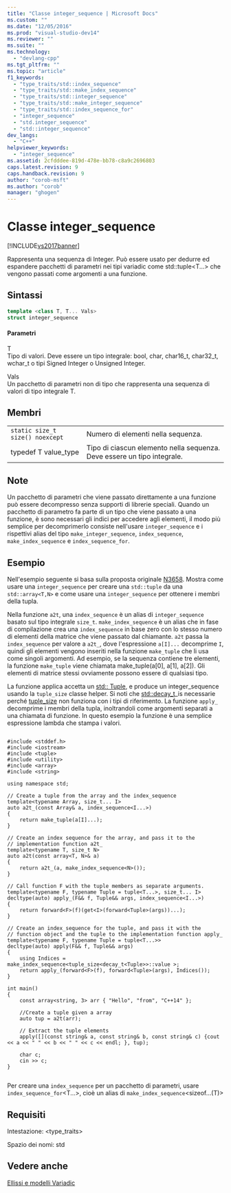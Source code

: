 ```yaml
---
title: "Classe integer_sequence | Microsoft Docs"
ms.custom: ""
ms.date: "12/05/2016"
ms.prod: "visual-studio-dev14"
ms.reviewer: ""
ms.suite: ""
ms.technology: 
  - "devlang-cpp"
ms.tgt_pltfrm: ""
ms.topic: "article"
f1_keywords: 
  - "type_traits/std::index_sequence"
  - "type_traits/std::make_index_sequence"
  - "type_traits/std::integer_sequence"
  - "type_traits/std::make_integer_sequence"
  - "type_traits/std::index_sequence_for"
  - "integer_sequence"
  - "std.integer_sequence"
  - "std::integer_sequence"
dev_langs: 
  - "C++"
helpviewer_keywords: 
  - "integer_sequence"
ms.assetid: 2cfdddee-819d-478e-bb78-c8a9c2696803
caps.latest.revision: 9
caps.handback.revision: 9
author: "corob-msft"
ms.author: "corob"
manager: "ghogen"
---
```

# Classe integer_sequence
[!INCLUDE[vs2017banner](../assembler/inline/includes/vs2017banner.md)]

Rappresenta una sequenza di Integer. Può essere usato per dedurre ed espandere pacchetti di parametri nei tipi variadic come std::tuple\<T...> che vengono passati come argomenti a una funzione.  
  
## <a name="syntax"></a>Sintassi  
  
```cpp  
template <class T, T... Vals>  
struct integer_sequence  
```  
  
#### <a name="parameters"></a>Parametri  
 T  
 Tipo di valori. Deve essere un tipo integrale: bool, char, char16_t, char32_t, wchar_t o tipi Signed Integer o Unsigned Integer.  
  
 Vals  
 Un pacchetto di parametri non di tipo che rappresenta una sequenza di valori di tipo integrale T.  
  
## <a name="members"></a>Membri  
  
|||  
|-|-|  
|`static size_t size() noexcept`|Numero di elementi nella sequenza.|  
|typedef T value_type|Tipo di ciascun elemento nella sequenza. Deve essere un tipo integrale.|  
  
## <a name="remarks"></a>Note  
 Un pacchetto di parametri che viene passato direttamente a una funzione può essere decompresso senza supporti di librerie speciali. Quando un pacchetto di parametro fa parte di un tipo che viene passato a una funzione, è sono necessari gli indici per accedere agli elementi, il modo più semplice per decomprimerlo consiste nell'usare `integer_sequence` e i rispettivi alias del tipo `make_integer_sequence`, `index_sequence`, `make_index_sequence` e `index_sequence_for`.  
  
## <a name="example"></a>Esempio  
 Nell'esempio seguente si basa sulla proposta originale [N3658](http://open-std.org/jtc1/sc22/wg21/docs/papers/2013/n3658.html). Mostra come usare una `integer_sequence` per creare una `std::tuple` da una `std::array<T,N>` e come usare una `integer_sequence` per ottenere i membri della tupla.  
  
 Nella funzione `a2t`, una `index_sequence` è un alias di `integer_sequence` basato sul tipo integrale `size_t`. `make_index_sequence` è un alias che in fase di compilazione crea una `index_sequence` in base zero con lo stesso numero di elementi della matrice che viene passato dal chiamante. `a2t` passa la `index_sequence` per valore a `a2t_`, dove l'espressione `a[I]...` decomprime `I`, quindi gli elementi vengono inseriti nella funzione `make_tuple` che li usa come singoli argomenti. Ad esempio, se la sequenza contiene tre elementi, la funzione `make_tuple` viene chiamata make_tuple(a[0], a[1], a[2]). Gli elementi di matrice stessi ovviamente possono essere di qualsiasi tipo.  
  
 La funzione applica accetta un [std:: Tuple](../standard-library/tuple-class.md), e produce un integer_sequence usando la `tuple_size` classe helper. Si noti che [std::decay_t](../standard-library/decay-class.md)_is necessarie perché [tuple_size](../standard-library/tuple-size-class-tuple.md) non funziona con i tipi di riferimento. La funzione `apply_` decomprime i membri della tupla, inoltrandoli come argomenti separati a una chiamata di funzione. In questo esempio la funzione è una semplice espressione lambda che stampa i valori.  
  
```  
  
#include <stddef.h>  
#include <iostream>  
#include <tuple>  
#include <utility>  
#include <array>  
#include <string>  
  
using namespace std;  
  
// Create a tuple from the array and the index_sequence  
template<typename Array, size_t... I>  
auto a2t_(const Array& a, index_sequence<I...>)  
{  
    return make_tuple(a[I]...);  
}  
  
// Create an index sequence for the array, and pass it to the  
// implementation function a2t_  
template<typename T, size_t N>  
auto a2t(const array<T, N>& a)  
{  
    return a2t_(a, make_index_sequence<N>());  
}  
  
// Call function F with the tuple members as separate arguments.   
template<typename F, typename Tuple = tuple<T...>, size_t... I>  
decltype(auto) apply_(F&& f, Tuple&& args, index_sequence<I...>)   
{  
    return forward<F>(f)(get<I>(forward<Tuple>(args))...);  
}  
  
// Create an index_sequence for the tuple, and pass it with the   
// function object and the tuple to the implementation function apply_  
template<typename F, typename Tuple = tuple<T...>>  
decltype(auto) apply(F&& f, Tuple&& args)  
{  
    using Indices = make_index_sequence<tuple_size<decay_t<Tuple>>::value >;  
    return apply_(forward<F>(f), forward<Tuple>(args), Indices());  
}  
  
int main()  
{   
    const array<string, 3> arr { "Hello", "from", "C++14" };  
  
    //Create a tuple given a array  
    auto tup = a2t(arr);   
  
    // Extract the tuple elements  
    apply([](const string& a, const string& b, const string& c) {cout << a << " " << b << " " << c << endl; }, tup);  
  
    char c;  
    cin >> c;  
}  
  
```  
  
  Per creare una `index_sequence` per un pacchetto di parametri, usare `index_sequence_for`\<T...>, cioè un alias di `make_index_sequence`\<sizeof...(T)>  
  
## <a name="requirements"></a>Requisiti  
 Intestazione: <type_traits>  
  
 Spazio dei nomi: std  
  
## <a name="see-also"></a>Vedere anche  
 [Ellissi e modelli Variadic](../cpp/ellipses-and-variadic-templates.md)

